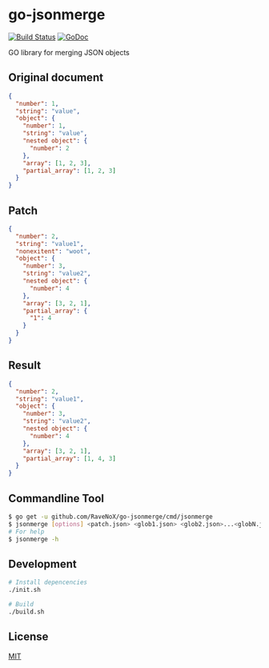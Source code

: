 # go-jsonmerge
[![Build Status](https://travis-ci.org/RaveNoX/go-jsonmerge.svg?branch=master)](https://travis-ci.org/RaveNoX/go-jsonmerge)
[![GoDoc](https://godoc.org/github.com/RaveNoX/go-jsonmerge?status.svg)](https://godoc.org/github.com/RaveNoX/go-jsonmerge)

GO library for merging JSON objects

## Original document
```json
{  
  "number": 1,
  "string": "value",
  "object": {
    "number": 1,
    "string": "value",
    "nested object": {
      "number": 2
    },
    "array": [1, 2, 3],
    "partial_array": [1, 2, 3]
  }
}
```

## Patch
```json
{  
  "number": 2,
  "string": "value1",
  "nonexitent": "woot",
  "object": {
    "number": 3,
    "string": "value2",
    "nested object": {
      "number": 4
    },
    "array": [3, 2, 1],
    "partial_array": {
      "1": 4
    }
  }
}
```

## Result
```json
{  
  "number": 2,
  "string": "value1",
  "object": {
    "number": 3,
    "string": "value2",
    "nested object": {
      "number": 4
    },
    "array": [3, 2, 1],
    "partial_array": [1, 4, 3]
  }
}
```

## Commandline Tool

```bash
$ go get -u github.com/RaveNoX/go-jsonmerge/cmd/jsonmerge
$ jsonmerge [options] <patch.json> <glob1.json> <glob2.json>...<globN.json>
# For help
$ jsonmerge -h
```

## Development
```bash
# Install depencencies
./init.sh

# Build
./build.sh
```


## License
[MIT](./LICENSE.MD)
